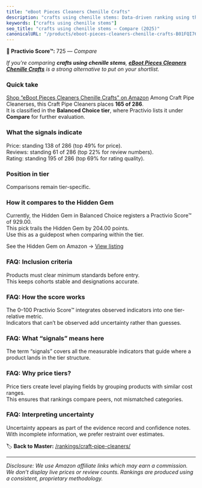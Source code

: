 ```yaml
---
title: "eBoot Pieces Cleaners Chenille Crafts"
description: "crafts using chenille stems: Data-driven ranking using the Practivio Score™. Positioned by quality, value, demand, findability, momentum."
keywords: ["crafts using chenille stems"]
seo_title: "crafts using chenille stems — Compare (2025)"
canonicalURL: "/products/eboot-pieces-cleaners-chenille-crafts-B01FQI76JS/"
---
```


**🛒 Practivio Score™:** 725 — _Compare_


*If you're comparing **crafts using chenille stems**, **[eBoot Pieces Cleaners Chenille Crafts](https://www.amazon.com/dp/B01FQI76JS?tag=practivio-20)** is a strong alternative to put on your shortlist.*
### Quick take
[Shop “eBoot Pieces Cleaners Chenille Crafts” on Amazon](https://www.amazon.com/dp/B01FQI76JS?tag=practivio-20)
Among Craft Pipe Cleanerses, this Craft Pipe Cleaners places **165 of 286**.  
It is classified in the **Balanced Choice tier**, where Practivio lists it under **Compare** for further evaluation.

### What the signals indicate
Price: standing 138 of 286 (top 49% for price).  
Reviews: standing 61 of 286 (top 22% for review numbers).  
Rating: standing 195 of 286 (top 69% for rating quality).  

### Position in tier
Comparisons remain tier-specific.

### How it compares to the Hidden Gem
Currently, the Hidden Gem in Balanced Choice registers a Practivio Score™ of 929.00.  
This pick trails the Hidden Gem by 204.00 points.  
Use this as a guidepost when comparing within the tier.  

See the Hidden Gem on Amazon → [View listing](https://www.amazon.com/dp/B09LYG8WQ9?tag=practivio-20)

### FAQ: Inclusion criteria
Products must clear minimum standards before entry.  
This keeps cohorts stable and designations accurate.

### FAQ: How the score works
The 0–100 Practivio Score™ integrates observed indicators into one tier-relative metric.  
Indicators that can’t be observed add uncertainty rather than guesses.

### FAQ: What “signals” means here
The term “signals” covers all the measurable indicators that guide where a product lands in the tier structure.

### FAQ: Why price tiers?
Price tiers create level playing fields by grouping products with similar cost ranges.  
This ensures that rankings compare peers, not mismatched categories.

### FAQ: Interpreting uncertainty
Uncertainty appears as part of the evidence record and confidence notes.  
With incomplete information, we prefer restraint over estimates.

<!-- Missing template for Compare/CompareWithinPriceClass -->


🏷️ **Back to Master:** [/rankings/craft-pipe-cleaners/](/rankings/craft-pipe-cleaners/)

---
_Disclosure: We use Amazon affiliate links which may earn a commission. We don’t display live prices or review counts. Rankings are produced using a consistent, proprietary methodology._
